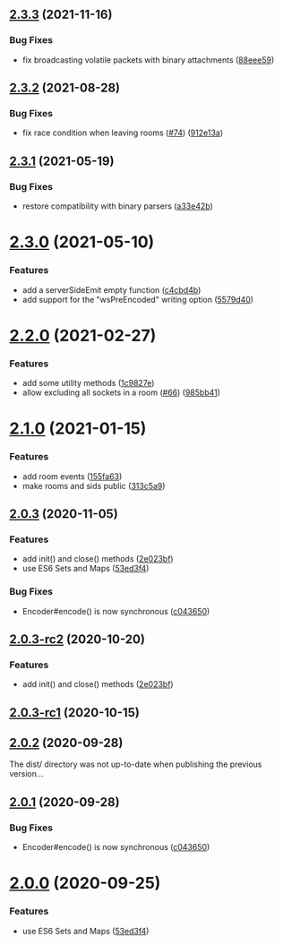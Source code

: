 ## [2.3.3](https://github.com/socketio/socket.io-adapter/compare/2.3.2...2.3.3) (2021-11-16)

### Bug Fixes

* fix broadcasting volatile packets with binary
  attachments ([88eee59](https://github.com/socketio/socket.io-adapter/commit/88eee5948aba94f999405239025f29c754a002e2))

## [2.3.2](https://github.com/socketio/socket.io-adapter/compare/2.3.1...2.3.2) (2021-08-28)

### Bug Fixes

* fix race condition when leaving
  rooms ([#74](https://github.com/socketio/socket.io-adapter/issues/74)) ([912e13a](https://github.com/socketio/socket.io-adapter/commit/912e13ad30bd584e2ece747be96a1ba0669dd874))

## [2.3.1](https://github.com/socketio/socket.io-adapter/compare/2.3.0...2.3.1) (2021-05-19)

### Bug Fixes

* restore compatibility with binary
  parsers ([a33e42b](https://github.com/socketio/socket.io-adapter/commit/a33e42bb7b935ccdd3688b4c305714b791ade0db))

# [2.3.0](https://github.com/socketio/socket.io-adapter/compare/2.2.0...2.3.0) (2021-05-10)

### Features

* add a serverSideEmit empty
  function ([c4cbd4b](https://github.com/socketio/socket.io-adapter/commit/c4cbd4ba2d8997f9ab8e06cfb631c8f9a43d16f1))
* add support for the "wsPreEncoded" writing
  option ([5579d40](https://github.com/socketio/socket.io-adapter/commit/5579d40c24d15f69e44246f788fb93beb367f994))

# [2.2.0](https://github.com/socketio/socket.io-adapter/compare/2.1.0...2.2.0) (2021-02-27)

### Features

* add some utility
  methods ([1c9827e](https://github.com/socketio/socket.io-adapter/commit/1c9827ec1136e24094295907efaf4d4e6c2fef2f))
* allow excluding all sockets in a
  room ([#66](https://github.com/socketio/socket.io-adapter/issues/66)) ([985bb41](https://github.com/socketio/socket.io-adapter/commit/985bb41fa2c04f17f1cf3a17c14ab9acde8947f7))

# [2.1.0](https://github.com/socketio/socket.io-adapter/compare/2.0.3...2.1.0) (2021-01-15)

### Features

* add room
  events ([155fa63](https://github.com/socketio/socket.io-adapter/commit/155fa6333a504036e99a33667dc0397f6aede25e))
* make rooms and sids
  public ([313c5a9](https://github.com/socketio/socket.io-adapter/commit/313c5a9fb60d913cd3a866001d67516399d8ee2f))

## [2.0.3](https://github.com/socketio/socket.io-adapter/compare/1.1.2...2.0.3) (2020-11-05)

### Features

* add init() and close()
  methods ([2e023bf](https://github.com/socketio/socket.io-adapter/commit/2e023bf2b651e543a34147fab19497fbdb8bdb72))
* use ES6 Sets and
  Maps ([53ed3f4](https://github.com/socketio/socket.io-adapter/commit/53ed3f4099c073546c66d911a95171adcefc524c))

### Bug Fixes

* Encoder#encode() is now
  synchronous ([c043650](https://github.com/socketio/socket.io-adapter/commit/c043650f1c6e58b20364383103314ddc733e4615))

## [2.0.3-rc2](https://github.com/socketio/socket.io-adapter/compare/2.0.3-rc1...2.0.3-rc2) (2020-10-20)

### Features

* add init() and close()
  methods ([2e023bf](https://github.com/socketio/socket.io-adapter/commit/2e023bf2b651e543a34147fab19497fbdb8bdb72))

## [2.0.3-rc1](https://github.com/socketio/socket.io-adapter/compare/2.0.2...2.0.3-rc1) (2020-10-15)

## [2.0.2](https://github.com/socketio/socket.io-adapter/compare/2.0.1...2.0.2) (2020-09-28)

The dist/ directory was not up-to-date when publishing the previous version...

## [2.0.1](https://github.com/socketio/socket.io-adapter/compare/2.0.0...2.0.1) (2020-09-28)

### Bug Fixes

* Encoder#encode() is now
  synchronous ([c043650](https://github.com/socketio/socket.io-adapter/commit/c043650f1c6e58b20364383103314ddc733e4615))

# [2.0.0](https://github.com/socketio/socket.io-adapter/compare/1.1.2...2.0.0) (2020-09-25)

### Features

* use ES6 Sets and
  Maps ([53ed3f4](https://github.com/socketio/socket.io-adapter/commit/53ed3f4099c073546c66d911a95171adcefc524c))
